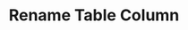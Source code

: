 ---
title: Rename Table Column
excerpt: >-
  Renames an existing column within a table to better reflect its content or
  usage. The operation targets a specific table and requires the current and new
  column names.
api:
  file: botpress-api.json
  operationId: renameTableColumn
deprecated: false
hidden: false
metadata:
  title: ''
  description: ''
  robots: index
next:
  description: ''
---